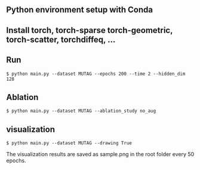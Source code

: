 ## Python environment setup with Conda
Install torch, torch-sparse torch-geometric, torch-scatter, torchdiffeq, ...
---
## Run
```
$ python main.py --dataset MUTAG --epochs 200 --time 2 --hidden_dim 128
```

## Ablation
```
$ python main.py --dataset MUTAG --ablation_study no_aug

```

## visualization
```
$ python main.py --dataset MUTAG --drawing True

```
The visualization results are saved as sample.png in the root folder every 50 epochs.